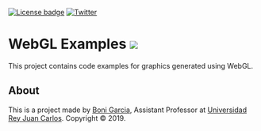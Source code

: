 [![License badge](https://img.shields.io/badge/license-Apache2-green.svg)](http://www.apache.org/licenses/LICENSE-2.0)
[![Twitter](https://img.shields.io/badge/follow-@boni_gg-green.svg)](https://twitter.com/boni_gg)

# WebGL Examples [![][Logo]][GitHub Repository]

This project contains code examples for graphics generated using WebGL.

## About

This is a project made by [Boni Garcia], Assistant Professor at [Universidad Rey Juan Carlos]. Copyright &copy; 2019.

[Universidad Rey Juan Carlos]: https://www.urjc.es/
[Boni Garcia]: http://bonigarcia.github.io/
[Logo]: http://bonigarcia.github.io/img/web-programming-examples.png
[GitHub Repository]: https://github.com/bonigarcia/web-programming-examples
